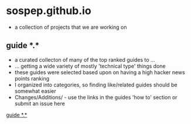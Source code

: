 # sospep.github.io
- a collection of projects that we are working on

## guide \*.\*
- a curated collecton of many of the top ranked guides to ...
- ... getting a wide variety of mostly 'technical type' things done
- these guides were selected based upon on having a high hacker news points ranking
- I organized into categories, so finding like/related guides should be somewhat easier
- Changes/Additions/ - use the links in the guides 'how to' section or submit an issue here

[guide \*.\*](https://sospep.github.io/guide.html)
